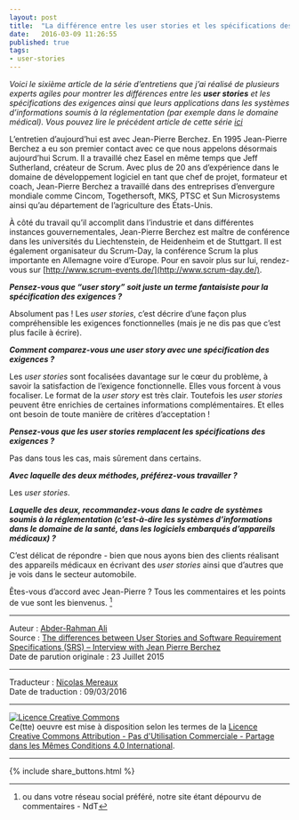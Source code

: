 ```yaml
---
layout: post
title:  "La différence entre les user stories et les spécifications des exigences - Entretien avec Jean-Pierre Berchez"
date:   2016-03-09 11:26:55
published: true
tags: 
- user-stories
---
```


_Voici le sixième article de la série d’entretiens que j’ai réalisé de plusieurs experts agiles pour montrer les différences entre les **user stories** et les spécifications des exigences ainsi que leurs applications dans les systèmes d’informations soumis à la réglementation (par exemple  dans le domaine médical). Vous pouvez lire le précédent article de cette série [ici](http://www.les-traducteurs-agiles.org/user-stories/2016/03/08/differences-entre-les-user-stories-et-les-specifications-des-exigences-par-alistair-cockburn.html)_

L’entretien d’aujourd’hui est avec Jean-Pierre Berchez. En 1995 Jean-Pierre Berchez a eu son premier contact avec ce que nous appelons désormais aujourd’hui Scrum. Il a travaillé chez Easel en même temps que Jeff Sutherland, créateur de Scrum. Avec plus de 20 ans d’expérience dans le domaine de développement logiciel en tant que chef de projet, formateur et coach, Jean-Pierre Berchez a travaillé dans des entreprises d’envergure mondiale comme Cincom, Togethersoft, MKS, PTSC et Sun Microsystems ainsi qu’au département de l’agriculture des États-Unis.

À côté du travail qu’il accomplit dans l’industrie et dans différentes instances gouvernementales, Jean-Pierre Berchez est maître de conférence dans les universités du Liechtenstein, de Heidenheim et de Stuttgart. Il est également organisateur du Scrum-Day, la conférence Scrum la plus importante en Allemagne voire d’Europe. Pour en savoir plus sur lui, rendez-vous sur [http://www.scrum-events.de/](http://www.scrum-day.de/).

**_Pensez-vous que “user story” soit juste un terme fantaisiste pour la spécification des exigences ?_**

Absolument pas ! Les _user stories_, c’est décrire d’une façon plus compréhensible les exigences fonctionnelles (mais je ne dis pas que c’est plus facile à écrire).

**_Comment comparez-vous une user story avec une spécification des exigences ?_**

Les _user stories_ sont focalisées davantage sur le cœur du problème, à savoir la satisfaction de l’exigence fonctionnelle. Elles vous forcent à vous focaliser. Le format de la _user story_ est très clair.  Toutefois les _user stories_ peuvent être enrichies de certaines informations complémentaires. Et elles ont besoin de toute manière de critères d’acceptation !

**_Pensez-vous que les user stories remplacent les spécifications des exigences ?_**

Pas dans tous les cas, mais sûrement dans certains.

**_Avec laquelle des deux méthodes, préférez-vous travailler ?_**

Les _user stories_.

**_Laquelle des deux, recommandez-vous dans le cadre de systèmes soumis à la réglementation (c’est-à-dire les systèmes d’informations dans le domaine de la santé, dans les logiciels embarqués d’appareils médicaux) ?_**

C’est délicat de répondre - bien que nous ayons bien des clients réalisant des appareils médicaux en écrivant des _user stories_ ainsi que d’autres que je vois dans le secteur automobile.

Êtes-vous d’accord avec Jean-Pierre ? Tous les commentaires et les points de vue sont les bienvenus. [^1]

[^1]: ou dans votre réseau social préféré, notre site étant dépourvu de commentaires - NdT

---  
Auteur : [Abder-Rahman Ali](https://twitter.com/abderhasan)  
Source : [The differences between User Stories and Software Requirement Specifications (SRS) – Interview with Jean Pierre Berchez](https://www.healthcareguys.com/2015/07/18/the-differences-between-user-stories-and-software-requirement-specifications-srs-interview-with-jean-pierre-berchez/)  
Date de parution originale : 23 Juillet 2015  

---
Traducteur : [Nicolas Mereaux](http://www.les-traducteurs-agiles.org/traducteurs/)  
Date de traduction : 09/03/2016  

---

<a rel="license" href="http://creativecommons.org/licenses/by-nc-sa/4.0/"><img alt="Licence Creative Commons" style="border-width:0" src="http://i.creativecommons.org/l/by-nc-sa/4.0/88x31.png" /></a><br />Ce(tte) oeuvre est mise à disposition selon les termes de la <a rel="license" href="http://creativecommons.org/licenses/by-nc-sa/4.0/">Licence Creative Commons Attribution - Pas d'Utilisation Commerciale - Partage dans les Mêmes Conditions 4.0 International</a>.

---

{% include share_buttons.html %}
